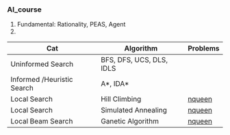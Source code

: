 ### AI_course

1. Fundamental: Rationality, PEAS, Agent 
2. 
| Cat | Algorithm     |  Problems | 
|---------|---------------|-----------|
| Uninformed Search | BFS, DFS, UCS, DLS, IDLS |  |
| Informed /Heuristic Search |  A*, IDA* |  |
|    Local Search   | Hill Climbing | [nqueen](https://github.com/nsojib/AI_course/blob/master/hill_climb_nqueen.ipynb)     |
|    Local Search   | Simulated Annealing | [nqueen]( https://github.com/nsojib/AI_course/blob/master/simulated_annealing_nqueen.ipynb) |
|    Local Beam Search   | Ganetic Algorithm  | [nqueen](https://github.com/nsojib/AI_course/blob/master/ga_nqueen.ipynb) |
